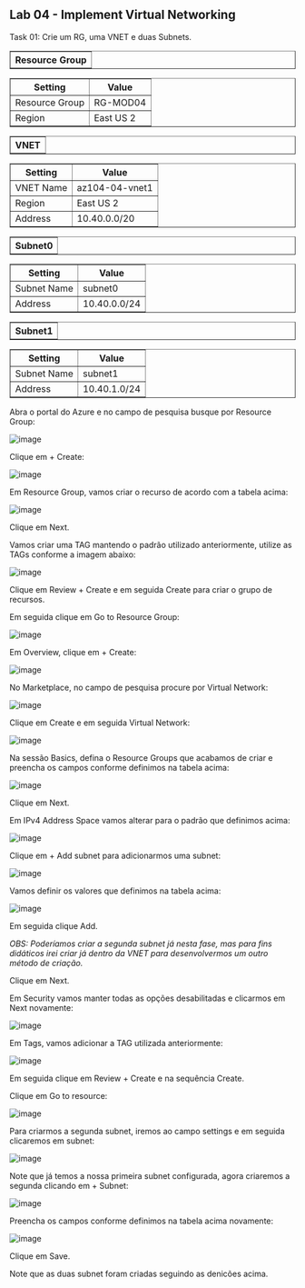 <h2>Lab 04 - Implement Virtual Networking</h2>

<p>Task 01: Crie um RG, uma VNET e duas Subnets.</p>

<table border="1">    
  <tr>
    <th colspan="1">Resource Group</th> 
</table>

<table border="1">    
  <tr>
    <th colspan="1">Setting</th>  	              
    <th colspan="2">Value</th>
  </tr>
<td>Resource Group</td>
    <td>RG-MOD04</td>
  </tr>
  <tr>
    <td>Region </td>
    <td>East US 2</td>
  </tr>
 </table> 
 
 <table border="1">    
  <tr>
    <th colspan="1">VNET</th> 
</table>

<table border="1">    
  <tr>
    <th colspan="1">Setting</th>  	              
    <th colspan="2">Value</th>
  </tr>
<td>VNET Name</td>
    <td>az104-04-vnet1</td>
  </tr>
  <tr>
    <td>Region </td>
    <td>East US 2</td>
  </tr>
  <tr>
    <td>Address</td>
    <td>10.40.0.0/20</td>
  </tr>
 </table> 
 
 <table border="1">    
  <tr>
    <th colspan="1">Subnet0</th> 
</table>

<table border="1">    
  <tr>
    <th colspan="1">Setting</th>  	              
    <th colspan="2">Value</th>
  </tr>
<td>Subnet Name</td>
    <td>subnet0</td>
  </tr>
  <tr>
    <td>Address</td>
    <td>10.40.0.0/24</td>
  </tr>
 </table> 
 
 <table border="1">    
  <tr>
    <th colspan="1">Subnet1</th> 
</table>

<table border="1">    
  <tr>
    <th colspan="1">Setting</th>  	              
    <th colspan="2">Value</th>
  </tr>
<td>Subnet Name</td>
    <td>subnet1</td>
  </tr>
  <tr>
    <td>Address</td>
    <td>10.40.1.0/24</td>
  </tr>
 </table> 

Abra o portal do Azure e no campo de pesquisa busque por Resource Group: 

![image](https://user-images.githubusercontent.com/107069287/190425063-189df598-896c-492b-8a13-f7f7dcfa1534.png)

Clique em + Create: 

![image](https://user-images.githubusercontent.com/107069287/190425174-b6544753-1998-4693-851b-8f124d53d162.png)

Em Resource Group, vamos criar o recurso de acordo com a tabela acima: 

![image](https://user-images.githubusercontent.com/107069287/190425535-33ca6276-c852-41fc-b33a-57dfedd51e6e.png)

Clique em Next. 

Vamos criar uma TAG mantendo o padrão utilizado anteriormente, utilize as TAGs conforme a imagem abaixo: 

![image](https://user-images.githubusercontent.com/107069287/190426041-a327f853-3833-4715-ada6-fa968fc54829.png)

Clique em Review + Create e em seguida Create para criar o grupo de recursos. 

Em seguida clique em Go to Resource Group: 

![image](https://user-images.githubusercontent.com/107069287/190426578-bd43bb00-590f-4101-9350-579170e2f894.png)

Em Overview, clique em + Create: 

![image](https://user-images.githubusercontent.com/107069287/190427508-123c8611-a30f-4434-af4e-0fd0939506d5.png)

No Marketplace, no campo de pesquisa procure por Virtual Network:

![image](https://user-images.githubusercontent.com/107069287/190427692-8ceb94e3-aad5-4206-8e3c-9734022b09ad.png)

Clique em Create e em seguida Virtual Network:

![image](https://user-images.githubusercontent.com/107069287/190427847-5f1b9e4f-6b7d-4668-8f82-9e2b4cf73dc8.png)

Na sessão Basics, defina o Resource Groups que acabamos de criar e preencha os campos conforme definimos na tabela acima: 

![image](https://user-images.githubusercontent.com/107069287/190429678-f1ba3a53-bff4-44d5-a745-e1dba87ee10e.png)

Clique em Next. 

Em IPv4 Address Space vamos alterar para o padrão que definimos acima: 

![image](https://user-images.githubusercontent.com/107069287/190430105-7949859e-9781-4b9f-9f35-adb0afd0c795.png)

Clique em + Add subnet para adicionarmos uma subnet: 

![image](https://user-images.githubusercontent.com/107069287/190430751-a869c5e8-91ef-46b1-9b56-4fa044fcc20b.png)

Vamos definir os valores que definimos na tabela acima: 

![image](https://user-images.githubusercontent.com/107069287/190431036-a70e5687-a332-409f-afb7-ebdc4c368c53.png)

Em seguida clique Add. 

<i>OBS: Poderíamos criar a segunda subnet já nesta fase, mas para fins didáticos irei criar já dentro da VNET para desenvolvermos um outro método de criação.</i>

Clique em Next. 

Em Security vamos manter todas as opções desabilitadas e clicarmos em Next novamente: 

![image](https://user-images.githubusercontent.com/107069287/190432618-af35474c-b025-4a5f-aeb5-9914580de558.png)

Em Tags, vamos adicionar a TAG utilizada anteriormente: 

![image](https://user-images.githubusercontent.com/107069287/190432773-f0980e36-1ee8-49f5-9d4d-bd8ae6bf80e9.png)

Em seguida clique em Review + Create e na sequência Create. 

Clique em Go to resource: 

![image](https://user-images.githubusercontent.com/107069287/190433125-758990b5-6f64-4086-bd94-e1f41e081b6f.png)

Para criarmos a segunda subnet, iremos ao campo settings e em seguida clicaremos em subnet: 

![image](https://user-images.githubusercontent.com/107069287/190433369-8337d425-cd02-4221-a486-38fd213651d4.png)

Note que já temos a nossa primeira subnet configurada, agora criaremos a segunda clicando em + Subnet:

![image](https://user-images.githubusercontent.com/107069287/190433524-4df5984b-8c78-4db9-b56f-7f90b891fc75.png)

Preencha os campos conforme definimos na tabela acima novamente: 

![image](https://user-images.githubusercontent.com/107069287/190434808-e5112889-a796-44e1-87d3-1d783f4874ec.png)

Clique em Save. 

Note que as duas subnet foram criadas seguindo as denicões acima. 
